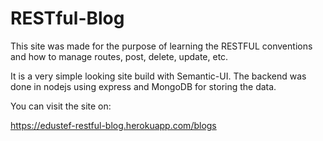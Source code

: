 # RESTful-Blog

This site was made for the purpose of learning the RESTFUL conventions and how to manage routes, post, delete, update, etc.

It is a very simple looking site build with Semantic-UI. The backend was done in nodejs using express and MongoDB for storing the data.

You can visit the site on:

https://edustef-restful-blog.herokuapp.com/blogs
